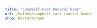 ```yaml
---
title: "Campbell-Cast Funeral Home"
url: /holden/campbell-cast-funeral-home/
shop: Bestattungen
---
```

